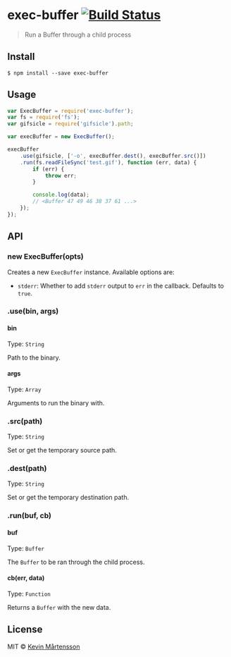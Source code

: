# exec-buffer [![Build Status](https://travis-ci.org/kevva/exec-buffer.svg?branch=master)](https://travis-ci.org/kevva/exec-buffer)

> Run a Buffer through a child process

## Install

```ba
$ npm install --save exec-buffer
```

## Usage

```js
var ExecBuffer = require('exec-buffer');
var fs = require('fs');
var gifsicle = require('gifsicle').path;

var execBuffer = new ExecBuffer();

execBuffer
	.use(gifsicle, ['-o', execBuffer.dest(), execBuffer.src()])
	.run(fs.readFileSync('test.gif'), function (err, data) {
		if (err) {
			throw err;
		}

		console.log(data);
		// <Buffer 47 49 46 38 37 61 ...>
	});
});
```

## API

### new ExecBuffer(opts)

Creates a new `ExecBuffer` instance. Available options are:

* `stderr`: Whether to add `stderr` output to `err` in the callback. Defaults to `true`.

### .use(bin, args)

#### bin

Type: `String`

Path to the binary.

#### args

Type: `Array`

Arguments to run the binary with.

### .src(path)

Type: `String`

Set or get the temporary source path.

### .dest(path)

Type: `String`

Set or get the temporary destination path.

### .run(buf, cb)

#### buf

Type: `Buffer`

The `Buffer` to be ran through the child process.

#### cb(err, data)

Type: `Function`

Returns a `Buffer` with the new data.

## License

MIT © [Kevin Mårtensson](https://github.com/kevva)
